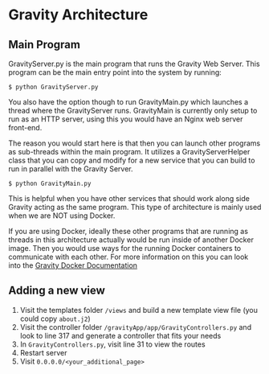 
Gravity Architecture
====================

Main Program
------------

GravityServer.py is the main program that runs the Gravity Web Server. This program can be the main entry
point into the system by running:

	$ python GravityServer.py

You also have the option though to run GravityMain.py which launches a thread where the GravityServer runs. GravityMain is currently only setup to run as an HTTP server, using this you would have an Nginx web server front-end.

The reason you would start here is that then you can launch other programs as sub-threads within the main program. It utilizes a GravityServerHelper class that you can copy and modify for a new service that you can build to run in parallel with the Gravity Server.

	$ python GravityMain.py

This is helpful when you have other services that should work along side Gravity acting as the same program. This type of architecture is mainly used when we are NOT using Docker.

If you are using Docker, ideally these other programs that are running as threads in this architecture actually would be run inside of another Docker image. Then you would use ways for the running Docker containers to communicate with each other. For more information on this you can look into the [Gravity Docker Documentation](docs/gravity_docker.md)


Adding a new view
-----------------

1. Visit the templates folder `/views` and build a new template view file (you could copy `about.j2`)
2. Visit the controller folder `/gravityApp/app/GravityControllers.py` and look to line 317 and generate a controller that fits your needs
3. In `GravityControllers.py`, visit line 31 to view the routes
4. Restart server
5. Visit `0.0.0.0/<your_additional_page>`
